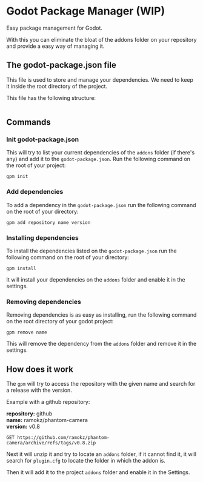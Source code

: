 # Godot Package Manager (WIP)

Easy package management for Godot.

With this you can eliminate the bloat of the addons folder on your repository and provide a easy way of managing it.

## The godot-package.json file

This file is used to store and manage your dependencies. We need to keep it inside the root directory of the project.

This file has the following structure:
```json

```

## Commands

### Init godot-package.json

This will try to list your current dependencies of the ```addons``` folder (if there's any) and add it to the ```godot-package.json```.
Run the following command on the root of your project:
```shell
gpm init
```

### Add dependencies
To add a dependency in the ```godot-package.json``` run the following command on the root of your directory:

```shell
gpm add repository name version
```

### Installing dependencies
To install the dependencies listed on the ```godot-package.json``` run the following command on the root of your directory:

```shell
gpm install
```

It will install your dependencies on the ```addons``` folder and enable it in the settings.

### Removing dependencies
Removing dependencies is as easy as installing, run the following command on the root directory of your godot project:

```shell
gpm remove name
```

This will remove the dependency from the ```addons``` folder and remove it in the settings.

## How does it work

The ```gpm``` will try to access the repository with the given name and search for a release with the version.

Example with a github repository:

**repository:** github  
**name:** ramokz/phantom-camera  
**version:** v0.8

```
GET https://github.com/ramokz/phantom-camera/archive/refs/tags/v0.8.zip
```

Next it will unzip it and try to locate an ```addons``` folder, if it cannot find it, it will search for ```plugin.cfg``` to locate the folder in which the addon is.

Then it will add it to the project ```addons``` folder and enable it in the Settings.